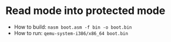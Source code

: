# Read mode into protected mode

- How to build: `nasm boot.asm -f bin -o boot.bin`
- How to run: `qemu-system-i386/x86_64 boot.bin`
